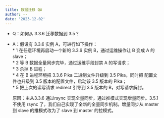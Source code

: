 ```yaml
---
title: 数据迁移 QA
author: --
date: '2023-12-02'
---
```

- Q：如何从 3.3.6 迁移数据到 3.5？
    
- A：假设有 3.3.6 实例 A，可进行如下操作：  
    \* 1 在任意环境再启动一个新的 3.3.6 实例 B，通过运维操作让 B 变成 A 的 slave；  
    \* 2 等 B 数据全量同步完毕，通过运维手段封禁 A 的写请求；  
    \* 3 杀掉 B 进程；  
    \* 4 在 B 进程环境把 3.3.6 Pika 二进制文件升级到 3.5 Pika，同时把 配置文件也升级到 3.5 版本的配置文件，启动该 3.5 版本的 Pika；  
    \* 5 把上次的读写请求 redirect 引导到 3.5 版本的 B，对写请求解封。
    
    原因：主从3.3.6 通过rsync 实现全量同步，通过推模式实现增量同步。3.5.1 不使用 rsync 了，我们自己实现了全新的全量同步机制。增量同步从 master 到 slave 的推模式改为了 slave 到 master 的拉模式。